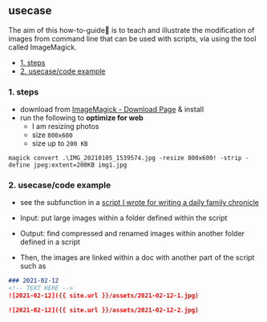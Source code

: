 ## usecase
The aim of this how-to-guide🏁 is to teach and illustrate the modification of images from command line that can be used with scripts, via using the tool called ImageMagick.

<!-- TOC -->

- [1. steps](#1-steps)
- [2. usecase/code example](#2-usecasecode-example)

<!-- /TOC -->

### 1. steps
* download from [ImageMagick - Download Page](https://imagemagick.org/script/download.php#windows) & install
* run the following to **optimize for web**
    - I am resizing photos
    - size `800x600`
    - size up to `200 KB`

```
magick convert .\IMG_20210105_1539574.jpg -resize 800x600! -strip -define jpeg:extent=200KB img1.jpg
```

### 2. usecase/code example
* see the subfunction in a [script I wrote for writing a daily family chronicle](https://github.com/pkutaj/kronCLI/blob/master/kron.ps1#L28-L37)

* Input: put large images within a folder defined within the script
* Output: find compressed and renamed images within another folder defined in a script
* Then, the images are linked within a doc with another part of the script such as

```markdown
### 2021-02-12
<!-- TEXT HERE -->
![2021-02-12]({{ site.url }}/assets/2021-02-12-1.jpg)

![2021-02-12]({{ site.url }}/assets/2021-02-12-2.jpg)
```
